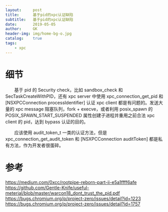 ```yaml
---
layout:     post
title:      基于pid的xpc认证缺陷
subtitle:   基于pid的xpc认证缺陷
date:       2019-05-05
author:     GK
header-img: img/home-bg-o.jpg
catalog:    true
tags:
    - xpc
---
```


# 细节

&emsp;&emsp;基于 pid 的 Security check，比如 sandbox_check 和 SecTaskCreateWithPID，还有 xpc server 中使用 xpc_connection_get_pid 和 [NSXPCConnection processIdentifier] 认证 xpc client 都是有问题的。发送大量的 xpc message 阻塞队列，fork + execve，或者利用 posix_spawn 的 POSIX_SPAWN_START_SUSPENDED 属性创建子进程并重用之前合法 xpc client 的 pid，达到 bypass 认证的目的。

&emsp;&emsp;应该使用 audit_token_t 一类的认证方法，但是 xpc_connection_get_audit_token 和 [NSXPCConnection auditToken] 都是私有方法，作为开发者很蛋碎。


# 参考

<https://medium.com/0xcc/rootpipe-reborn-part-ii-e5a1ffff6afe>
<https://github.com/Gentle-Knife/useful-meterial/blob/master/warcon18_dont_trust_the_pid.pdf>
<https://bugs.chromium.org/p/project-zero/issues/detail?id=1223>
<https://bugs.chromium.org/p/project-zero/issues/detail?id=1757>